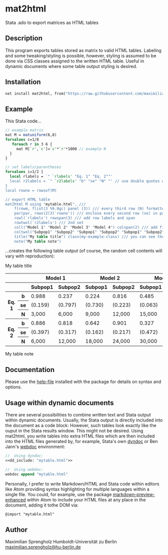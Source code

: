 # mat2html
Stata .ado to export matrices as HTML tables

## Description
This program exports tables stored as matrix to valid HTML tables.  Labeling and some tweaking/styling is possible, however, styling is assumed to be done via CSS classes assigned to the written HTML table.  Useful in dynamic documents where some table output styling is desired.

## Installation
```Stata
net install mat2html, from("https://raw.githubusercontent.com/maximilian-sprengholz/mat2html/master/pkg/")
```

## Example
This Stata code...

```Stata
// example matrix
mat M = matuniform(6,8)
forvalues c=1/8
   foreach r in 3 6 {
     mat M[`r',`c']=`c'*`r'*1000 // example N
  }
}

// set labels/parentheses
forvalues i=1/2 {
  local rlabels = `" `rlabels' "Eq. 1" "Eq. 2""'
  local r2labels = `" `r2labels' "b" "se" "N" "' // use double quotes within compound double quotes!
}
local rowno = rowsof(M)

// export HTML table
mat2html M using "mytable.html", ///
    f(rowm, flist(3 %9.0gc) panel (3)) /// every third row (N) formatted as %9.0gc
    par(par, rows(2(3)`rowno')) /// enclose every second row (se) in parentheses
    rowl(`rlabels') rowspan(3) /// add row labels and span
    rowtwol(`r2labels') /// 2nd set
    coll("Model 1" "Model 2" "Model 3" "Model 4") colspan(2) /// add first set of col labels
    coltwol("Subpop1" "Subpop2" "Subpop1" "Subpop2" "Subpop1" "Subpop2" "Subpop1" "Subpop2") /// 2nd set
    title("My table title") class(my-example-class) /// you can see the class when looking at the HTML code
    note("My table note")
```
...creates the following table output (of course, the random cell contents will vary with reproduction):

<p class="tabcap">My table title</p>
<table class="my-example-class rowtwolabels"><caption style="display:none !important;">My table title</caption>

<thead>
<tr><th></th><th></th><th colspan="2">Model 1</th><th colspan="2">Model 2</th><th colspan="2">Model 3</th><th colspan="2">Model 4</th>
</tr>
<tr><th></th><th></th><th>Subpop1</th><th>Subpop2</th><th>Subpop1</th><th>Subpop2</th><th>Subpop1</th><th>Subpop2</th><th>Subpop1</th><th>Subpop2</th></tr>
</thead>
<tbody>
<tr><th rowspan="3">Eq. 1</th><th>b</th><td>0.988</td><td>0.237</td><td>0.224</td><td>0.816</td><td>0.485</td><td>0.834</td><td>0.142</td><td>0.969</td>
</tr>
<tr><th style="display:none"></th><th>se</th><td>(0.159)</td><td>(0.797)</td><td>(0.730)</td><td>(0.223)</td><td>(0.063)</td><td>(0.308)</td><td>(0.814)</td><td>(0.226)</td>
</tr>
<tr><th style="display:none"></th><th>N</th><td>3,000</td><td>6,000</td><td>9,000</td><td>12,000</td><td>15,000</td><td>18,000</td><td>21,000</td><td>24,000</td>
</tr>
<tr><th rowspan="3">Eq. 2</th><th>b</th><td>0.886</td><td>0.818</td><td>0.642</td><td>0.901</td><td>0.327</td><td>0.216</td><td>0.213</td><td>0.800</td>
</tr>
<tr><th style="display:none"></th><th>se</th><td>(0.397)</td><td>(0.317)</td><td>(0.162)</td><td>(0.217)</td><td>(0.472)</td><td>(0.092)</td><td>(0.359)</td><td>(0.983)</td>
</tr>
<tr><th style="display:none"></th><th>N</th><td>6,000</td><td>12,000</td><td>18,000</td><td>24,000</td><td>30,000</td><td>36,000</td><td>42,000</td><td>48,000</td>
</tr>
</tbody></table>
<span class="legend">My table note</span>

## Documentation
Please use the [help-file](mat2html.sthlp) installed with the package for details on syntax and options.

## Usage within dynamic documents
There are several possibilities to combine written text and Stata output within dynamic documents. Usually, the Stata output is directly included into the document as a code block: However, such tables look exactly like the ouput in the Stata results window. This might not be desired. Using mat2html, you write tables into extra HTML files which are then included into the HTML files generated by, for example, Stata's own [dyndoc](https://www.stata.com/manuals/pdyndoc.pdf) or Ben Jann's [webdoc](http://repec.sowi.unibe.ch/stata/webdoc/index.html) environment:

```Stata
//  Using dyndoc:
<<dd_include: "mytable.html">>

//  Using webdoc:
webdoc append "mytable.html"
```    

Personally, I prefer to write Markdown/HTML and Stata code within editors like Atom providing syntax highlighting for multiple languages within a single file. You could, for example, use the package [markdown-preview-enhanced](https://github.com/shd101wyy/markdown-preview-enhanced) within Atom to include your HTML files at any place in the document, adding it tothe DOM via:

```markdown
@import "mytable.html"
```

## Author
Maximilian Sprengholz
Humboldt-Universität zu Berlin
[maximilian.sprengholz@hu-berlin.de](maximilian.sprengholz@hu-berlin.de)

